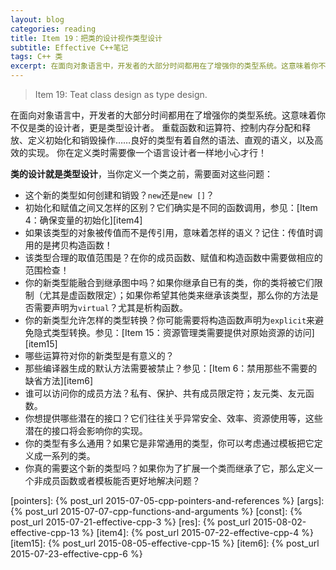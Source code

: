 ```yaml
---
layout: blog
categories: reading
title: Item 19：把类的设计视作类型设计
subtitle: Effective C++笔记
tags: C++ 类 
excerpt: 在面向对象语言中，开发者的大部分时间都用在了增强你的类型系统。这意味着你不仅是类的设计者，更是类型设计者。重载函数和运算符、控制内存分配和释放、定义初始化和销毁操作……良好的类型有着自然的语法、直观的语义，以及高效的实现。你在定义类时需要像一个语言设计者一样地小心才行！
---
```


> Item 19: Teat class design as type design.

在面向对象语言中，开发者的大部分时间都用在了增强你的类型系统。这意味着你不仅是类的设计者，更是类型设计者。
重载函数和运算符、控制内存分配和释放、定义初始化和销毁操作……良好的类型有着自然的语法、直观的语义，以及高效的实现。
你在定义类时需要像一个语言设计者一样地小心才行！

**类的设计就是类型设计**，当你定义一个类之前，需要面对这些问题：

* 这个新的类型如何创建和销毁？`new`还是`new []`？
* 初始化和赋值之间又怎样的区别？它们确实是不同的函数调用，参见：[Item 4：确保变量的初始化][item4]
* 如果该类型的对象被传值而不是传引用，意味着怎样的语义？记住：传值时调用的是拷贝构造函数！
* 该类型合理的取值范围是？在你的成员函数、赋值和构造函数中需要做相应的范围检查！
* 你的新类型能融合到继承图中吗？如果你继承自已有的类，你的类将被它们限制（尤其是虚函数限定）；如果你希望其他类来继承该类型，那么你的方法是否需要声明为`virtual`？尤其是析构函数。
* 你的新类型允许怎样的类型转换？你可能需要将构造函数声明为`explicit`来避免隐式类型转换。参见：[Item 15：资源管理类需要提供对原始资源的访问][item15]
* 哪些运算符对你的新类型是有意义的？
* 那些编译器生成的默认方法需要被禁止？参见：[Item 6：禁用那些不需要的缺省方法][item6]
* 谁可以访问你的成员方法？私有、保护、共有成员限定符；友元类、友元函数。
* 你想提供哪些潜在的接口？它们往往关乎异常安全、效率、资源使用等，这些潜在的接口将会影响你的实现。
* 你的类型有多么通用？如果它是非常通用的类型，你可以考虑通过模板把它定义成一系列的类。
* 你真的需要这个新的类型吗？如果你为了扩展一个类而继承了它，那么定义一个非成员函数或者模板能否更好地解决问题？

[pointers]: {% post_url 2015-07-05-cpp-pointers-and-references %}
[args]: {% post_url 2015-07-07-cpp-functions-and-arguments %}
[const]: {% post_url 2015-07-21-effective-cpp-3 %}
[res]: {% post_url 2015-08-02-effective-cpp-13 %}
[item4]: {% post_url 2015-07-22-effective-cpp-4 %}
[item15]: {% post_url 2015-08-05-effective-cpp-15 %}
[item6]: {% post_url 2015-07-23-effective-cpp-6 %}